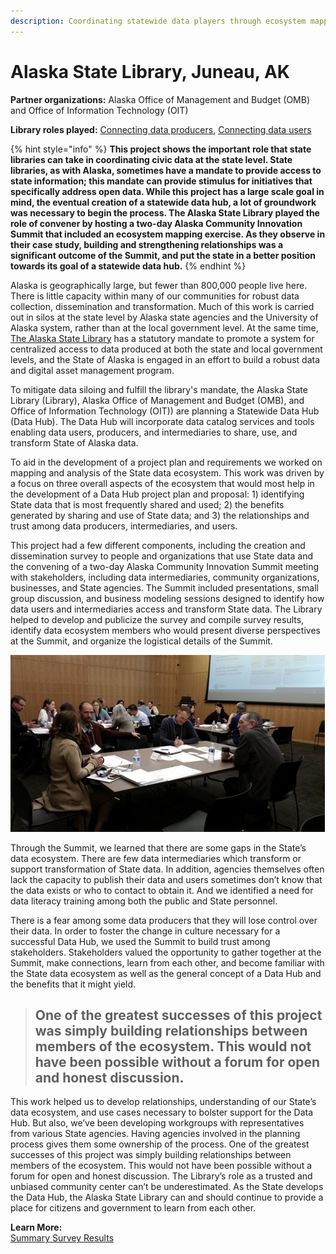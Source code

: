 ```yaml
---
description: Coordinating statewide data players through ecosystem mapping
---
```


# Alaska State Library, Juneau, AK

**Partner organizations:** Alaska Office of Management and Budget \(OMB\) and Office of Information Technology \(OIT\)

**Library roles played:** [Connecting data producers](../library-roles/connecting-data-producers.md), [Connecting data users](../library-roles/connecting-data-users.md)

{% hint style="info" %}
**This project shows the important role that state libraries can take in coordinating civic data at the state level. State libraries, as with Alaska, sometimes have a mandate to provide access to state information; this mandate can provide stimulus for initiatives that specifically address open data. While this project has a large scale goal in mind, the eventual creation of a statewide data hub, a lot of groundwork was necessary to begin the process. The Alaska State Library played the role of convener by hosting a  two-day Alaska Community Innovation Summit that included an ecosystem mapping exercise. As they observe in their case study, building and strengthening relationships was a significant outcome of the Summit, and put the state in a better position towards its goal of a statewide data hub.**
{% endhint %}

Alaska is geographically large, but fewer than 800,000 people live here. There is little capacity within many of our communities for robust data collection, dissemination and transformation.  Much of this work is carried out in silos at the state level by Alaska state agencies and the University of Alaska system, rather than at the local government level. At the same time, [The Alaska State Library](https://library.alaska.gov/) has a statutory mandate to promote a system for centralized access to data produced at both the state and local government levels, and the State of Alaska is engaged in an effort to build a robust data and digital asset management program.

To mitigate data siloing and fulfill the library's mandate, the Alaska State Library \(Library\), Alaska Office of Management and Budget \(OMB\), and Office of Information Technology \(OIT\)\) are planning a Statewide Data Hub \(Data Hub\). The Data Hub will incorporate data catalog services and tools enabling data users, producers, and intermediaries to share, use, and transform State of Alaska data.  

To aid in the development of a project plan and requirements we worked on mapping and analysis of the State data ecosystem. This work was driven by a focus on three overall aspects of the ecosystem that would most help in the development of a Data Hub project plan and proposal: 1\) identifying State data that is most frequently shared and used; 2\) the benefits generated by sharing and use of State data; and 3\) the relationships and trust among data producers, intermediaries, and users. 

This project had a few different components, including the creation and dissemination survey to people and organizations that use State data and the convening of  a two-day Alaska Community Innovation Summit meeting with stakeholders, including data intermediaries, community organizations, businesses, and State agencies. The Summit included presentations, small group discussion, and business modeling sessions designed to identify how data users and intermediaries access and transform State data. The Library helped to develop and publicize the survey and compile survey results, identify data ecosystem members who would present diverse perspectives at the Summit, and organize the logistical details of the Summit.

![Alaska Community Innovation Summit](../.gitbook/assets/summit_alaska.png)

Through the Summit, we learned that there are some gaps in the State’s data ecosystem.  There are few data intermediaries which transform or support transformation of State data.  In addition, agencies themselves often lack the capacity to publish their data and users sometimes don’t know that the data exists or who to contact to obtain it.  And we identified a need for data literacy training among both the public and State personnel. 

There is a fear among some data producers that they will lose control over their data.  In order to foster the change in culture necessary for a successful Data Hub, we used the Summit to build trust among  stakeholders. Stakeholders valued the opportunity to gather together at the Summit, make connections, learn from each other, and become familiar with the State data ecosystem as well as the general concept of a Data Hub and the benefits that it might yield.

> ## One of the greatest successes of this project was simply building relationships between members of the ecosystem.  This would not have been possible without a forum for open and honest discussion.

This work helped us to develop relationships, understanding of our State’s data ecosystem, and use cases necessary to bolster support for the Data Hub.  But also, we’ve been developing workgroups with representatives from various State agencies. Having agencies involved in the planning process gives them some ownership of the process. One of the greatest successes of this project was simply building relationships between members of the ecosystem.  This would not have been possible without a forum for open and honest discussion. The Library’s role as a trusted and unbiased community center can’t be underestimated.  As the State develops the Data Hub, the Alaska State Library can and should continue to provide a place for citizens and government to learn from each other.  

**Learn More:**  
[Summary Survey Results](https://data.alaska.gov/rdf/data/sacis-survey-2019/2019-Alaska-Community-Innovation-Summit-State-Data-Use-Survey.xlsx.)

